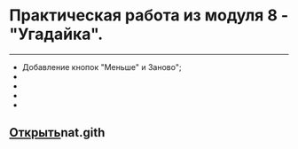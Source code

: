 # Практическая работа из модуля 8 - "Угадайка". 
---
* Добавление кнопок "Меньше" и Заново";
*    
*   
*   
* 

## [Открыть](https://frub.io/lesson_8/)nat.gith